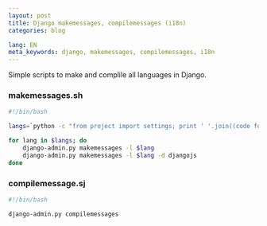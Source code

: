 ```yaml
---
layout: post
title: Django makemessages, compilemessages (i18n)
categories: blog

lang: EN
meta_keywords: django, makemessages, compilemessages, i18n
---
```


Simple scripts to make and complile all languages in Django.

### makemessages.sh

``` bash
#!/bin/bash

langs=`python -c "from project import settings; print ' '.join((code for code, name in settings.LANGUAGES[1:]))"`

for lang in $langs; do
    django-admin.py makemessages -l $lang
    django-admin.py makemessages -l $lang -d djangojs
done
```

### compilemessage.sj

``` bash
#!/bin/bash

django-admin.py compilemessages
```

